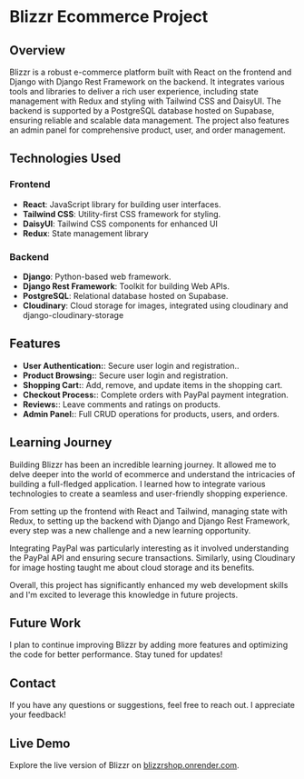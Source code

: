 # Blizzr Ecommerce Project

## Overview

Blizzr is a robust e-commerce platform built with React on the frontend and Django with Django Rest Framework on the backend. It integrates various tools and libraries to deliver a rich user experience, including state management with Redux and styling with Tailwind CSS and DaisyUI. The backend is supported by a PostgreSQL database hosted on Supabase, ensuring reliable and scalable data management. The project also features an admin panel for comprehensive product, user, and order management.

## Technologies Used

### Frontend

- **React**: JavaScript library for building user interfaces.
- **Tailwind CSS**: Utility-first CSS framework for styling.
- **DaisyUI**: Tailwind CSS components for enhanced UI
- **Redux**: State management library

### Backend

- **Django**: Python-based web framework.
- **Django Rest Framework**: Toolkit for building Web APIs.
- **PostgreSQL**: Relational database hosted on Supabase.
- **Cloudinary**: Cloud storage for images, integrated using cloudinary and django-cloudinary-storage

## Features

- **User Authentication:**: Secure user login and registration..
- **Product Browsing:**: Secure user login and registration.
- **Shopping Cart:**:  Add, remove, and update items in the shopping cart.
- **Checkout Process:**:  Complete orders with PayPal payment integration.
- **Reviews:**:  Leave comments and ratings on products.
- **Admin Panel:**: Full CRUD operations for products, users, and orders.

## Learning Journey

Building Blizzr has been an incredible learning journey. It allowed me to delve deeper into the world of ecommerce and understand the intricacies of building a full-fledged application. I learned how to integrate various technologies to create a seamless and user-friendly shopping experience.

From setting up the frontend with React and Tailwind, managing state with Redux, to setting up the backend with Django and Django Rest Framework, every step was a new challenge and a new learning opportunity.

Integrating PayPal was particularly interesting as it involved understanding the PayPal API and ensuring secure transactions. Similarly, using Cloudinary for image hosting taught me about cloud storage and its benefits.

Overall, this project has significantly enhanced my web development skills and I'm excited to leverage this knowledge in future projects.

## Future Work

I plan to continue improving Blizzr by adding more features and optimizing the code for better performance. Stay tuned for updates!

## Contact

If you have any questions or suggestions, feel free to reach out. I appreciate your feedback!

## **Live Demo**

Explore the live version of Blizzr on [blizzrshop.onrender.com](https://blizzrshop.onrender.com/).
